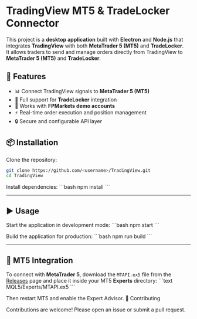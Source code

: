 # TradingView MT5 & TradeLocker Connector

This project is a **desktop application** built with **Electron** and **Node.js** that integrates **TradingView** with both **MetaTrader 5 (MT5)** and **TradeLocker**.  
It allows traders to send and manage orders directly from TradingView to **MetaTrader 5 (MT5)** and **TradeLocker**.  

## 🚀 Features
- 📊 Connect TradingView signals to **MetaTrader 5 (MT5)**  
- 🔗 Full support for **TradeLocker** integration  
- 🧪 Works with **FPMarkets demo accounts**  
- ⚡ Real-time order execution and position management  
- 🔒 Secure and configurable API layer  

## 📦 Installation

Clone the repository:
```bash
git clone https://github.com/<username>/TradingView.git
cd TradingView
```

Install dependencies:
\`\`\`bash
npm install
\`\`\`

---

## ▶️ Usage

Start the application in development mode:
\`\`\`bash
npm start
\`\`\`

Build the application for production:
\`\`\`bash
npm run build
\`\`\`

---

## 🔗 MT5 Integration

To connect with **MetaTrader 5**, download the `MTAPI.ex5` file from the [Releases](../../releases) page and place it inside your MT5 **Experts** directory:
\`\`\`text
MQL5/Experts/MTAPI.ex5
\`\`\`

Then restart MT5 and enable the Expert Advisor.
🤝 Contributing

Contributions are welcome! Please open an issue or submit a pull request.
